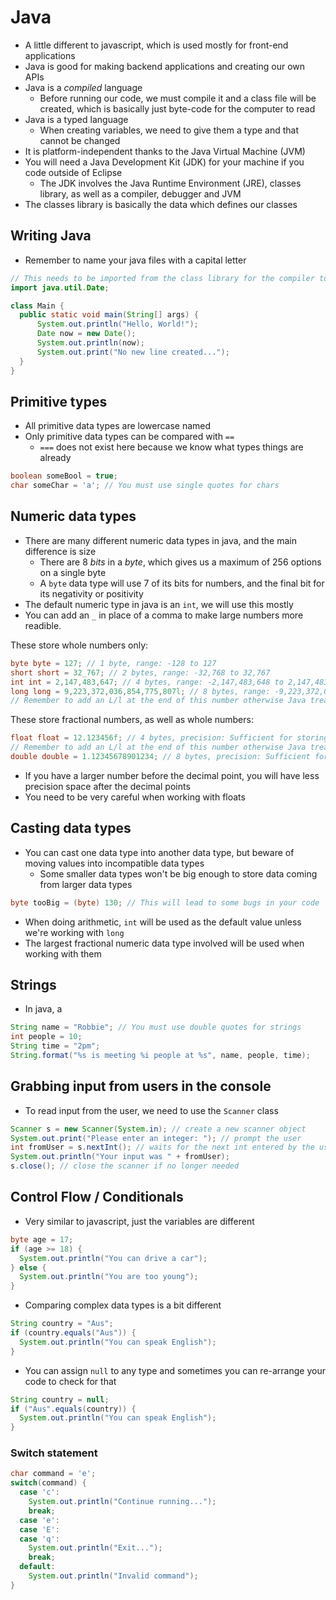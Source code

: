 # Java

- A little different to javascript, which is used mostly for front-end applications
- Java is good for making backend applications and creating our own APIs
- Java is a _compiled_ language
  - Before running our code, we must compile it and a class file will be created, which is basically just byte-code for the computer to read
- Java is a typed language
  - When creating variables, we need to give them a type and that cannot be changed
- It is platform-independent thanks to the Java Virtual Machine (JVM)
- You will need a Java Development Kit (JDK) for your machine if you code outside of Eclipse
  - The JDK involves the Java Runtime Environment (JRE), classes library, as well as a compiler, debugger and JVM
- The classes library is basically the data which defines our classes

## Writing Java

- Remember to name your java files with a capital letter

```java
// This needs to be imported from the class library for the compiler to know what a Date is
import java.util.Date;

class Main {
  public static void main(String[] args) {
      System.out.println("Hello, World!");
      Date now = new Date();
      System.out.println(now);
      System.out.print("No new line created...");
  }
}
```

## Primitive types

- All primitive data types are lowercase named
- Only primitive data types can be compared with `==`
  - `===` does not exist here because we know what types things are already

```java
boolean someBool = true;
char someChar = 'a'; // You must use single quotes for chars
```

## Numeric data types

- There are many different numeric data types in java, and the main difference is size
  - There are 8 _bits_ in a _byte_, which gives us a maximum of 256 options on a single byte
  - A `byte` data type will use 7 of its bits for numbers, and the final bit for its negativity or positivity
- The default numeric type in java is an `int`, we will use this mostly
- You can add an `_` in place of a comma to make large numbers more readible.

These store whole numbers only:

```java
byte byte = 127; // 1 byte, range: -128 to 127
short short = 32_767; // 2 bytes, range: -32,768 to 32,767
int int = 2,147,483,647; // 4 bytes, range: -2,147,483,648 to 2,147,483,647
long long = 9,223,372,036,854,775,807l; // 8 bytes, range: -9,223,372,036,854,775,808 to 9,223,372,036,854,775,807
// Remember to add an L/l at the end of this number otherwise Java treats it as int, for some reason...

```

These store fractional numbers, as well as whole numbers:

```java
float float = 12.123456f; // 4 bytes, precision: Sufficient for storing 6 to 7 decimal digits
// Remember to add an L/l at the end of this number otherwise Java treats it as int, for some reason...
double double = 1.12345678901234; // 8 bytes, precision: Sufficient for storing 15 decimal digits
```

- If you have a larger number before the decimal point, you will have less precision space after the decimal points
- You need to be very careful when working with floats

## Casting data types

- You can cast one data type into another data type, but beware of moving values into incompatible data types
  - Some smaller data types won't be big enough to store data coming from larger data types

```java
byte tooBig = (byte) 130; // This will lead to some bugs in your code
```

- When doing arithmetic, `int` will be used as the default value unless we're working with `long`
- The largest fractional numeric data type involved will be used when working with them

## Strings

- In java, a

```java
String name = "Robbie"; // You must use double quotes for strings
int people = 10;
String time = "2pm";
String.format("%s is meeting %i people at %s", name, people, time);
```

## Grabbing input from users in the console

- To read input from the user, we need to use the `Scanner` class

```java
Scanner s = new Scanner(System.in); // create a new scanner object
System.out.print("Please enter an integer: "); // prompt the user
int fromUser = s.nextInt(); // waits for the next int entered by the user
System.out.println("Your input was " + fromUser);
s.close(); // close the scanner if no longer needed
```

## Control Flow / Conditionals

- Very similar to javascript, just the variables are different

```java
byte age = 17;
if (age >= 18) {
  System.out.println("You can drive a car");
} else {
  System.out.println("You are too young");
}
```

- Comparing complex data types is a bit different

```java
String country = "Aus";
if (country.equals("Aus")) {
  System.out.println("You can speak English");
}
```

- You can assign `null` to any type and sometimes you can re-arrange your code to check for that

```java
String country = null;
if ("Aus".equals(country)) {
  System.out.println("You can speak English");
}
```

### Switch statement

```java
char command = 'e';
switch(command) {
  case 'c':
    System.out.println("Continue running...");
    break;
  case 'e':
  case 'E':
  case 'q':
    System.out.println("Exit...");
    break;
  default:
    System.out.println("Invalid command");
}
```
